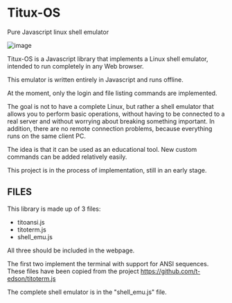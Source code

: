 # Titux-OS

Pure Javascript linux shell emulator

![image](https://github.com/user-attachments/assets/ae9de7e7-22ee-40e9-950f-9605d8074f74)

Titux-OS is a Javascript library that implements a Linux shell emulator, intended to run completely in any Web browser.

This emulator is written entirely in Javascript and runs offline.

At the moment, only the login and file listing commands are implemented.

The goal is not to have a complete Linux, but rather a shell emulator that allows you to 
perform basic operations, without having to be connected to a real server and without 
worrying about breaking something important.  In addition, there are no remote connection 
problems, because everything runs on the same client PC.

The idea is that it can be used as an educational tool. New custom commands can be added relatively easily.

This project is in the process of implementation, still in an early stage.

## FILES 

This library is made up of 3 files:

* titoansi.js
* titoterm.js
* shell_emu.js

All three should be included in the webpage. 

The first two implement the terminal with support for ANSI sequences. These files have been copied from the project https://github.com/t-edson/titoterm.js

The complete shell emulator is in the "shell_emu.js" file.

